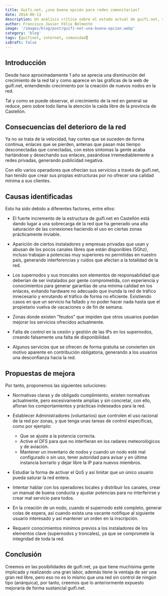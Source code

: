 ```yaml
---
title: Guifi.net, ¿una buena opción para redes comunitarias?
date: 2014-06-13
description: Un análisis crítico sobre el estado actual de guifi.net, sus desafíos y propuestas para mejorar esta red libre y colaborativa.
author: Francisco Javier Félix Belmonte
image: '/images/blog/post/guifi-net-una-buena-opcion.webp'
category: 'blog'
tags: [guifinet, internet, comunidad]
isDraft: false
---
```


## Introducción

Desde hace aproximadamente 1 año se aprecia una disminución del crecimiento de la red tal y como aparece en las gráficas de la web de guifi.net, entendiendo crecimiento por la creación de nuevos nodos en la red.

Tal y como se puede observar, el crecimiento de la red en general se reduce, pero sobre todo llama la atención la caída libre de la provincia de Castellón.

## Consecuencias del deterioro de la red

Ya no se trata de la velocidad, hay cortes que se suceden de forma continua, enlaces que se pierden, antenas que pasan más tiempo desconectadas que conectadas, con estos síntomas la gente acaba hartándose y desechando sus enlaces, pasándose irremediablemente a redes privadas, generando publicidad negativa.

Con ello varios operadores que ofrecían sus servicios a través de guifi.net, han tenido que crear sus propias estructuras por no ofrecer una calidad mínima a sus clientes.

## Causas identificadas

Esto ha sido debido a diferentes factores, entre ellos:

- El fuerte incremento de la estructura de guifi.net en Castellón está dando lugar a una sobrecarga de la red que ha generado una alta saturación de las conexiones haciendo el uso en ciertas zonas prácticamente inviable.

- Aparición de ciertos instaladores y empresas privadas que usan y abusan de los pocos canales libres que están disponibles (5Ghz), incluso trabajan a potencias muy superiores no permitidas en nuestro país, generando interferencias y ruidos que afectan a la totalidad de la red.

- Los supernodos y sus troncales son elementos de responsabilidad que deberían de ser instalados por gente comprometida, con experiencia y conocimientos para generar garantías de una mínima calidad en los enlaces, evitando hardware no adecuado que inunda la red de tráfico innecesario y enrutando el tráfico de forma no eficiente. Existiendo casos en que un servicio ha fallado y no poder hacer nada hasta que el propietario vuelva de vacaciones o de fin de semana.

- Zonas donde existen "feudos" que impiden que otros usuarios puedan mejorar los servicios ofrecidos actualmente.

- Falta de control en la cesión y gestión de las IPs en los supernodos, creando falsamente una falta de disponibilidad.

- Algunos servicios que se ofrecen de forma gratuita se convierten sin motivo aparente en contribución obligatoria, generando a los usuarios una desconfianza hacia la red.

## Propuestas de mejora

Por tanto, proponemos las siguientes soluciones:

- Normativas claras y de obligado cumplimiento, existen normativas actualmente, pero excesivamente amplias y sin concretar, con ello, afloran los comportamientos y prácticas indeseados para la red.

- Establecer Administradores (voluntarios) que controlen el uso racional de la red por zonas, y que tenga unas tareas de control específicas, como por ejemplo:

  - Que se ajuste a la potencia correcta.
  - Active el DFS para que no interfieran en los radares meteorológicos y de aviación.
  - Mantener un inventario de nodos y cuando un nodo esté mal configurado o sin uso, tener autoridad para avisar y en última instancia borrarlo y dejar libre la IP para nuevos miembros.

- Estudiar la forma de activar el QoS y así limitar que un único usuario pueda saturar la red entera.

- Intentar hablar con los operadores locales y distribuir los canales, crear un manual de buena conducta y ajustar potencias para no interferirse y crear mal servicio para todos.

- En la creación de un nodo, cuando el supernodo esté completo, generar colas de espera, así cuando exista una vacante notifique al siguiente usuario interesado y así mantener un orden en la inscripción.

- Requerir conocimientos mínimos previos a los instaladores de los elementos clave (supernodos y troncales), ya que se compromete la integridad de toda la red.

## Conclusión

Creemos en las posibilidades de guifi.net, ya que tiene muchísima gente implicada y realizando una gran labor, además tiene la ventaja de ser una gran red libre, pero eso no es lo mismo que una red sin control de ningún tipo (anárquica), por tanto, creemos que lo anteriormente expuesto mejoraría de forma sustancial guifi.net.

